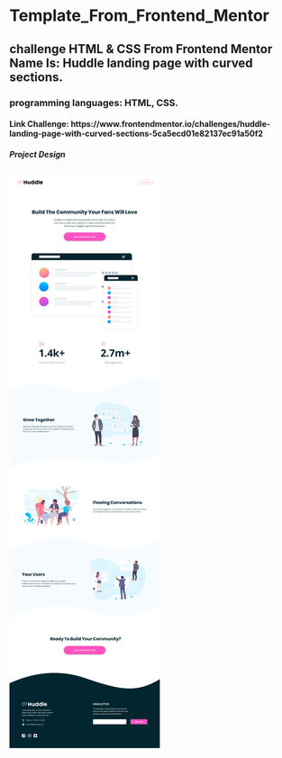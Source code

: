 <h1>Template_From_Frontend_Mentor</h1>
<h2>challenge HTML & CSS From Frontend Mentor Name Is: Huddle landing page with curved sections.</h2>
<h3>programming languages: HTML, CSS.</h3>
<h4>Link Challenge: https://www.frontendmentor.io/challenges/huddle-landing-page-with-curved-sections-5ca5ecd01e82137ec91a50f2</h4>
<h5>Project Design</h5>
<img src="./design/desktop-design.jpg" alt="Icon Communities">
